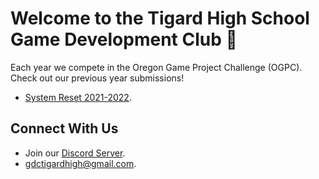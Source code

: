 # Welcome to the Tigard High School Game Development Club 👋

Each year we compete in the Oregon Game Project Challenge (OGPC). Check out our previous year submissions!

- [System Reset 2021-2022](https://github.com/TigardHighGDC/SystemReset).

## Connect With Us

- Join our [Discord Server](https://discord.gg/ZvsKGCFUQb).
- [gdctigardhigh@gmail.com](gdctigardhigh@gmail.com).
